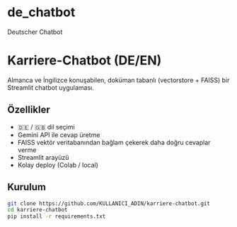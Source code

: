 # de_chatbot
Deutscher Chatbot

# Karriere-Chatbot (DE/EN)

Almanca ve İngilizce konuşabilen, doküman tabanlı (vectorstore + FAISS) bir Streamlit chatbot uygulaması.

## Özellikler
- 🇩🇪 / 🇬🇧 dil seçimi
- Gemini API ile cevap üretme
- FAISS vektör veritabanından bağlam çekerek daha doğru cevaplar verme
- Streamlit arayüzü
- Kolay deploy (Colab / local)

## Kurulum

```bash
git clone https://github.com/KULLANICI_ADIN/karriere-chatbot.git
cd karriere-chatbot
pip install -r requirements.txt
